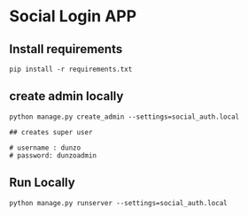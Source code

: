 # Social Login APP


## Install requirements

```
pip install -r requirements.txt   
```

## create admin locally
```
python manage.py create_admin --settings=social_auth.local

## creates super user

# username : dunzo
# password: dunzoadmin
```


## Run Locally
```
python manage.py runserver --settings=social_auth.local
```

